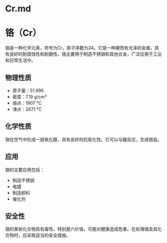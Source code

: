 # Cr.md

# 铬（Cr）

铬是一种化学元素，符号为Cr，原子序数为24。它是一种硬而有光泽的金属，具有良好的耐腐蚀性和耐磨性。铬主要用于制造不锈钢和其他合金，广泛应用于工业和日常生活中。

## 物理性质
- 原子量：51.996
- 密度：7.19 g/cm³
- 熔点：1907 °C
- 沸点：2671 °C

## 化学性质
铬在空气中形成一层氧化膜，具有良好的抗氧化性。它可以与酸反应，生成铬盐。

## 应用
铬的主要应用包括：
- 制造不锈钢
- 电镀
- 制造颜料
- 催化剂

## 安全性
铬的某些化合物具有毒性，特别是六价铬，可能对健康造成危害。在处理铬及其化合物时，应采取适当的安全措施。